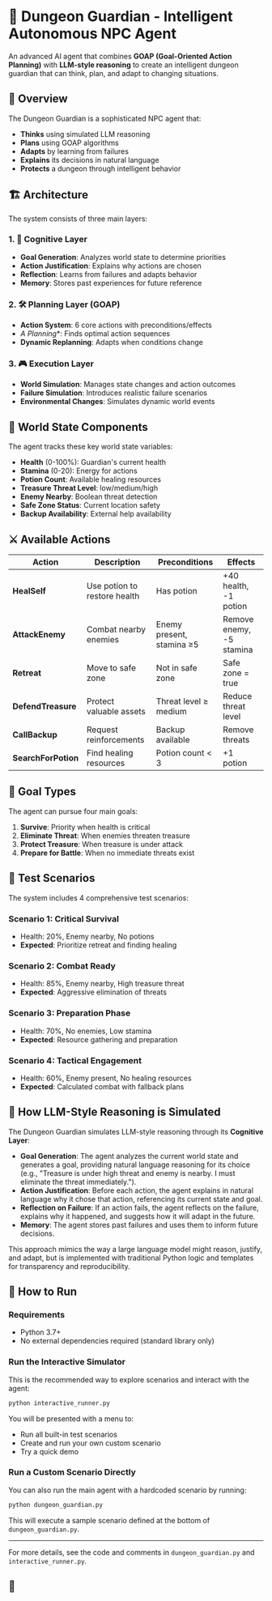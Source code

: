 # 🏰 Dungeon Guardian - Intelligent Autonomous NPC Agent

An advanced AI agent that combines **GOAP (Goal-Oriented Action Planning)** with **LLM-style reasoning** to create an intelligent dungeon guardian that can think, plan, and adapt to changing situations.

## 🎯 Overview

The Dungeon Guardian is a sophisticated NPC agent that:
- **Thinks** using simulated LLM reasoning
- **Plans** using GOAP algorithms  
- **Adapts** by learning from failures
- **Explains** its decisions in natural language
- **Protects** a dungeon through intelligent behavior

## 🏗️ Architecture

The system consists of three main layers:

### 1. 🧠 Cognitive Layer
- **Goal Generation**: Analyzes world state to determine priorities
- **Action Justification**: Explains why actions are chosen
- **Reflection**: Learns from failures and adapts behavior
- **Memory**: Stores past experiences for future reference

### 2. 🛠️ Planning Layer (GOAP)
- **Action System**: 6 core actions with preconditions/effects
- **A* Planning**: Finds optimal action sequences
- **Dynamic Replanning**: Adapts when conditions change

### 3. 🎮 Execution Layer
- **World Simulation**: Manages state changes and action outcomes
- **Failure Simulation**: Introduces realistic failure scenarios
- **Environmental Changes**: Simulates dynamic world events

## 🎲 World State Components

The agent tracks these key world state variables:

- **Health** (0-100%): Guardian's current health
- **Stamina** (0-20): Energy for actions
- **Potion Count**: Available healing resources
- **Treasure Threat Level**: low/medium/high
- **Enemy Nearby**: Boolean threat detection
- **Safe Zone Status**: Current location safety
- **Backup Availability**: External help availability

## ⚔️ Available Actions

| Action | Description | Preconditions | Effects |
|--------|-------------|---------------|---------|
| **HealSelf** | Use potion to restore health | Has potion | +40 health, -1 potion |
| **AttackEnemy** | Combat nearby enemies | Enemy present, stamina ≥5 | Remove enemy, -5 stamina |
| **Retreat** | Move to safe zone | Not in safe zone | Safe zone = true |
| **DefendTreasure** | Protect valuable assets | Threat level ≥ medium | Reduce threat level |
| **CallBackup** | Request reinforcements | Backup available | Remove threats |
| **SearchForPotion** | Find healing resources | Potion count < 3 | +1 potion |

## 🎯 Goal Types

The agent can pursue four main goals:

1. **Survive**: Priority when health is critical
2. **Eliminate Threat**: When enemies threaten treasure
3. **Protect Treasure**: When treasure is under attack
4. **Prepare for Battle**: When no immediate threats exist

## 🧪 Test Scenarios

The system includes 4 comprehensive test scenarios:

### Scenario 1: Critical Survival
- Health: 20%, Enemy nearby, No potions
- **Expected**: Prioritize retreat and finding healing

### Scenario 2: Combat Ready
- Health: 85%, Enemy nearby, High treasure threat
- **Expected**: Aggressive elimination of threats

### Scenario 3: Preparation Phase
- Health: 70%, No enemies, Low stamina
- **Expected**: Resource gathering and preparation

### Scenario 4: Tactical Engagement
- Health: 60%, Enemy present, No healing resources
- **Expected**: Calculated combat with fallback plans

## 🧠 How LLM-Style Reasoning is Simulated

The Dungeon Guardian simulates LLM-style reasoning through its **Cognitive Layer**:
- **Goal Generation**: The agent analyzes the current world state and generates a goal, providing natural language reasoning for its choice (e.g., "Treasure is under high threat and enemy is nearby. I must eliminate the threat immediately.").
- **Action Justification**: Before each action, the agent explains in natural language why it chose that action, referencing its current state and goal.
- **Reflection on Failure**: If an action fails, the agent reflects on the failure, explains why it happened, and suggests how it will adapt in the future.
- **Memory**: The agent stores past failures and uses them to inform future decisions.

This approach mimics the way a large language model might reason, justify, and adapt, but is implemented with traditional Python logic and templates for transparency and reproducibility.

## 🚀 How to Run

### Requirements
- Python 3.7+
- No external dependencies required (standard library only)

### Run the Interactive Simulator
This is the recommended way to explore scenarios and interact with the agent:

```bash
python interactive_runner.py
```

You will be presented with a menu to:
- Run all built-in test scenarios
- Create and run your own custom scenario
- Try a quick demo

### Run a Custom Scenario Directly
You can also run the main agent with a hardcoded scenario by running:

```bash
python dungeon_guardian.py
```

This will execute a sample scenario defined at the bottom of `dungeon_guardian.py`.

---

For more details, see the code and comments in `dungeon_guardian.py` and `interactive_runner.py`.

## 🚀